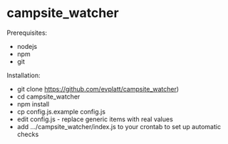 # campsite_watcher

Prerequisites:
  * nodejs
  * npm
  * git

Installation:
  * git clone https://github.com/evplatt/campsite_watcher)
  * cd campsite_watcher
  * npm install
  * cp config.js.example config.js
  * edit config.js - replace generic items with real values
  * add .../campsite_watcher/index.js to your crontab to set up automatic checks
